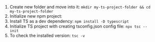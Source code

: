 
1. Create new folder and move into it:
	`mkdir my-ts-project-folder && cd my-ts-project-folder`
2. Initialize new npm project:
3. Install TS as a dev dependency:
	`npm install -D typescript`
4. Initialize TS project with creating tsconfig.json config file:
	`npx tsc --init`
5. To check the installed version:
	`tsc -v`